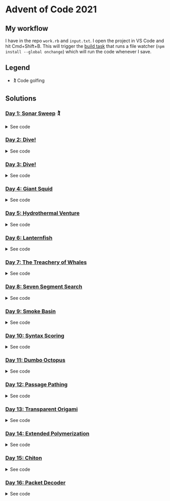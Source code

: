 # Advent of Code 2021

## My workflow

I have in the repo `work.rb` and `input.txt`. I open the project in VS Code and hit Cmd+Shift+B. This will trigger the [build task](./vscode/tasks.json) that runs a file watcher (`npm install --global onchange`) which will run the code whenever I save.


## Legend

- 🏌️ Code golfing

## Solutions

### [Day 1: Sonar Sweep](https://www.reddit.com/r/adventofcode/comments/r66vow/2021_day_1_solutions/) 🏌️

<details><summary>See code</summary>

```ruby
# Ruby, 1381 / 452
p $<.read.split.map(&:to_i).each_cons(2).count{|a,b|b>a}
p $<.read.split.map(&:to_i).each_cons(3).map(&:sum).each_cons(2).count{|a,b|b>a}
```

Improvements with [Reddit suggestions by u/gurgeous, u/BluFoot, u/442401](https://www.reddit.com/r/adventofcode/comments/r66vow/2021_day_1_solutions/hmrf5u4/?utm_source=reddit&utm_medium=web2x&context=3):

```ruby
p $<.each_cons(2).count{_2.to_i>_1.to_i}
p $<.map(&:to_i).each_cons(3).each_cons(2).count{_2.sum>_1.sum}
```

</details>

### [Day 2: Dive!](https://www.reddit.com/r/adventofcode/comments/r6zd93/2021_day_2_solutions/)

<details><summary>See code</summary>

```ruby
# Ruby, 251 / 155
xx = 0
y1 = 0
y = 0
aim = 0
$<.each do |x|
  c = x.split
  v = c[1].to_i
  case c[0]
  when "forward"
    xx += v
    y += aim * v
  when "down"
    y1 += v
    aim += v
  when "up"
    y1 -= v
    aim -= v
  end
end

p xx*y1
p xx*y
```

</details>

### [Day 3: Dive!](https://www.reddit.com/r/adventofcode/comments/r7r0ff/2021_day_3_solutions/)

<details><summary>See code</summary>

```ruby
# Ruby, 28 / 79
report = $<.to_a.map(&:strip).map(&:chars)

# Part 1
g = report.transpose.map { |x| x.group_by{|y|y}.sort_by{_2.length}[-1][0] }.join.to_i(2)
e = report.transpose.map { |x| x.group_by{|y|y}.sort_by{_2.length}[0][0] }.join.to_i(2)
p [g,e,g*e]

# Part 2
og = report
co = report
og[0].each_with_index do |bit, i|
  mcbs = og.transpose.map { |x| sr = x.group_by{|y|y}.sort_by{[_2.length,_1.to_i]}[-1][0] }
  og = og.filter { |x| x[i] == mcbs[i] }
  break if og.length == 1
end
og[0].each_with_index do |bit, i|
  lcbs = co.transpose.map { |x| sr = x.group_by{|y|y}.sort_by{[_2.length,_1.to_i]}[0][0] }
  co = co.filter { |x| x[i] == lcbs[i] }
  break if co.length == 1
end
og = og[0].join.to_i 2
co = co[0].join.to_i 2
p [og,co,og*co]
```

</details>

### [Day 4: Giant Squid](https://www.reddit.com/r/adventofcode/comments/r8i1lq/2021_day_4_solutions/)

<details><summary>See code</summary>

```ruby
numbers = gets.split(',').map(&:to_i)

class Board
  def initialize(data)
    @data = data
    @basis = (data + data.transpose)
  end
  def win?(numbers)
    @basis.any? { |x| (numbers & x).size == 5 }
  end
  def data
    @data
  end
end

boards = $<.read.split(/\n\s*\n/).map { _1.lines.map { |x| x.split.map(&:to_i) }.reject(&:empty?) }.map { |x| Board.new(x) }
last_win = 0
(0..numbers.length).each do |c|
  selected_numbers = numbers[0..c]
  winning = boards.filter { _1.win?(selected_numbers) }
  if winning.length > 0
    p winning.map { |x| (x.data.flatten - selected_numbers).sum * numbers[c] }
    boards -= winning
  end
end
```

</details>

### [Day 5: Hydrothermal Venture](https://www.reddit.com/r/adventofcode/comments/r9824c/2021_day_5_solutions/)

<details><summary>See code</summary>

```ruby
# Ruby, 43 / 66
data = $<.map { |line|
  line.split('->').map { |part|
    part.split(',').map(&:to_i)
  }
}

o = Hash.new(0)
data.each do |(x1, y1), (x2, y2)|
  a, b = [x1, x2].sort
  c, d = [y1, y2].sort
  if a == b || c == d
    (a..b).each { |x|
      (c..d).each { |y|
        o[[x, y]] += 1
      }
    }
  else
    # Comment out this block for Part 1.
    o[[x1, y1]] += 1
    while x1 < x2
      if y1 < y2
        y1 += 1
      else
        y1 -= 1
      end
      x1 += 1
      o[[x1, y1]] += 1
    end
    while x1 > x2
      if y1 < y2
        y1 += 1
      else
        y1 -= 1
      end
      x1 -= 1
      o[[x1, y1]] += 1
    end
  end
end

(0..10).each { |y|
  (0..10).each { |x|
    print (o[[x, y]] >= 1 ? o[[x,y]].to_s : '.')
  }
  puts
}

p o.values.count { |x| x > 1 }
```

</details>

### [Day 6: Lanternfish](https://www.reddit.com/r/adventofcode/comments/r9z49j/2021_day_6_solutions/)

<details><summary>See code</summary>

```ruby
# Ruby, 1337 / 528
# (Cleaned up)
fishes = gets.split(',').map { _1.to_i }.tally
256.times do
  next_fishes = Hash.new(0)
  fishes.each do |k, f|
    if k == 0
      next_fishes[8] += f
      next_fishes[6] += f
    else
      next_fishes[k - 1] += f
    end
  end
  fishes = next_fishes
end
p fishes.values.sum
```

</details>

### [Day 7: The Treachery of Whales](https://www.reddit.com/r/adventofcode/comments/rar7ty/2021_day_7_solutions/)

<details><summary>See code</summary>

```ruby
crabs = gets.split(',').map(&:to_i)
p (0..1000).map { |u| crabs.sum { |x| (x-u).abs } }.min
p (0..1000).map { |u| crabs.sum { |x| n = (x-u).abs; (n*(n+1))/2 } }.min
```

</details>

### [Day 8: Seven Segment Search ](https://www.reddit.com/r/adventofcode/comments/rbj87a/2021_day_8_solutions/)

<details><summary>See code</summary>

```ruby
# Ruby, 307 / 38
segments = [ 'abcefg', 'cf', 'acdeg', 'acdfg', 'bcdf', 'abdfg', 'abdefg', 'acf', 'abcdefg', 'abcdfg' ]
data = [*$<].join.gsub(/\|\s+/, "| ").lines

# Part 1
p data.flat_map { _1.split('|').last.split }.map { _1.chars.sort.join }.count { [1, 4, 7, 8].map { |x| segments[x].length }.include?(_1.length) }

# Part 2
sum = 0
data.each do |x|
    input, output = x.split('|').map(&:split)
    correct = 'abcdefg'.chars.permutation.find { |c|
        v = c.join
        input.map { |x| x.tr(v, 'abcdefg').chars.sort.join }.sort == segments.sort
    }.join
    mapping = segments.map { _1.tr('abcdefg', correct).chars.sort.join }
    result = output.map { mapping.index(_1.chars.sort.join) }.join.to_i
    sum += result
end
p sum
```

</details>

### [Day 9: Smoke Basin](https://www.reddit.com/r/adventofcode/comments/rca6vp/2021_day_9_solutions/)

<details><summary>See code</summary>

```ruby
# Ruby, 67 / 55
map = $<.map {|x| x.chomp.chars.map{|c|c.to_i}}
w = map[0].length
h = map.length
pt = -> i,j {
    return 999 if i >= h || j >= w
    return 999 if i < 0 || j < 0
    return map[i][j]
}

# Part 1
sum = 0
(0...h).each do |i|
    (0...w).each do |j|
        low_point =
            pt[i,j] < pt[i+1,j] &&
            pt[i,j] < pt[i-1,j] &&
            pt[i,j] < pt[i,j+1] &&
            pt[i,j] < pt[i,j-1]
        sum += pt[i,j] + 1 if low_point
    end
end
p sum

# Part 2
visited = {}
basins = []
fill = -> i,j {
    basin = {size:0}
    basins << basin
    traverse = -> i,j {
        return unless pt[i,j] < 9
        return if visited[[i,j]]
        visited[[i,j]] = basin
        basin[:size] += 1
        traverse[i-1,j]
        traverse[i+1,j]
        traverse[i,j-1]
        traverse[i,j+1]
    }
    traverse[i,j]
}
(0...h).each do |i|
    (0...w).each do |j|
        fill[i,j]
    end
end
p basins.map { |b| b[:size] }.sort.last(3).inject(&:*)
```

</details>

### [Day 10: Syntax Scoring](https://www.reddit.com/r/adventofcode/comments/rd0s54/2021_day_10_solutions/)

<details><summary>See code</summary>

```ruby
# Ruby, 333 / 176
illegal_score = {
    ')' => 3,
    ']' => 57,
    '}' => 1197,
    '>' => 25137,
}
matching = {
    '(' => ')',
    '<' => '>',
    '[' => ']',
    '{' => '}'
}

bad = 0
incomplete_lines = []
$<.each do |x|
    stack = []
    incorrect = false
    x.strip.chars.each do |y|
        if matching[y]
            stack << matching[y]
        elsif stack[-1] == y
            stack.pop
        else
            bad += illegal_score[y]
            incorrect = true
            break
        end 
    end
    incomplete_lines << stack if !incorrect
end
p bad

completion_score = {
    ')' => 1,
    ']' => 2,
    '}' => 3,
    '>' => 4,
}
scores = []
incomplete_lines.each do |stack|
    current = 0
    stack.reverse_each do |x|
        current *= 5
        current += completion_score[x]
    end
    scores << current
end
scores.sort!
p scores[scores.length / 2]
```

</details>

### [Day 11: Dumbo Octopus](https://www.reddit.com/r/adventofcode/comments/rds32p/2021_day_11_solutions/)

<details><summary>See code</summary>

```ruby
# Ruby, 873/ 795
levels = [*$<].map(&:strip).map(&:chars).map { _1.map(&:to_i) }

p levels
coords = (0...levels.size).to_a.product((0...levels[0].size).to_a)
total_f = 0
show = -> { puts levels.map(&:join); puts }
update = -> {
    to_flash = {}
    try_flash = -> i, j {
        if i >= 0 && i < levels.size && j >= 0 && j < levels[0].size && !to_flash[[i,j]]
            levels[i][j] += 1
            if levels[i][j] > 9
                to_flash[[i,j]] = true
                total_f += 1
                try_flash[i-1, j-1]
                try_flash[i-1, j]
                try_flash[i-1, j+1]
                try_flash[i, j-1]
                try_flash[i, j+1]
                try_flash[i+1, j-1]
                try_flash[i+1, j]
                try_flash[i+1, j+1]
            end
        end
    }
    coords.each do |i, j|
        try_flash[i, j]
    end
    to_flash.each do |(i, j), _|
        levels[i][j] = 0
    end
}

# Part 1
p total_f

# Part 2
n = 0
loop {
    update[]
    n += 1
    p levels.flatten.uniq
    if levels.flatten.uniq == [0]
        p n
        break
    end
}
```

</details>

### [Day 12: Passage Pathing](https://www.reddit.com/r/adventofcode/comments/rehj2r/2021_day_12_solutions/)

<details><summary>See code</summary>

```ruby
# Ruby, 61 / 524
graph = {}

$<.each do |a|
    f, t = a.strip.split('-')
    graph[f] ||= []
    graph[f] << t
    graph[t] ||= []
    graph[t] << f
end

list = []
paths = [['start']]

while paths.length > 0
    path = paths.shift
    current_node = path[-1]

    if current_node == 'end'
        list << path
        p list.length
        next
    end

    graph[current_node].each do |vertex|
        # Part 1: Change max_p to 1.
        max_p = path.uniq.filter{|a|a=~/^[a-z]+$/}.size == path.filter{|a|a=~/^[a-z]+$/}.size ? 2 : 1
        if vertex =~ /^[A-Z]+/ || (vertex != 'start' && path.count(vertex) < max_p)
            paths << path + [vertex]
        end
    end
end

p list.length
```

</details>

### [Day 13: Transparent Origami](https://www.reddit.com/r/adventofcode/comments/rf7onx/2021_day_13_solutions/)

<details><summary>See code</summary>

```ruby
# Ruby, 46 / 10
inp = $<.read
points = inp.scan(/(\d+),(\d+)/).map { |crd| [crd[0].to_i, crd[1].to_i] }

plot = -> {
    h = Hash.new
    xs = []
    ys = []
    points.map do |x, y|
        h[[x, y]] = 1
        xs << x
        ys << y
    end
    (ys.min..ys.max).each do |y|
        (xs.min..xs.max).each do |x|
            print h[[x, y]] ? '#' : '.'
        end
        puts
    end
}

folds = inp.scan(/fold along (\w+)\=(\d+)/).map { |(axis, value)| [axis, value.to_i] }

p points.length

folds.each do |axis, value|
    points = points.map { |pt|
        if axis == 'x'
            x = pt[0] > value ? value - (pt[0] - value) : pt[0]
            [x, pt[1]]
        else
            y = pt[1] > value ? value - (pt[1] - value) : pt[1]
            [pt[0], y]
        end
    }
    points = points.uniq
    p points.length
end

plot[]
```

</details>

### [Day 14: Extended Polymerization](https://www.reddit.com/r/adventofcode/comments/rfzq6f/2021_day_14_solutions/)

<details><summary>See code</summary>

```ruby
# Ruby, 45 / 60

template = gets.strip
rules = $<.read.scan(/^(\w\w) -> (\w)/)
rulebook = {}
rules.each { |pair| rulebook[pair[0]] = pair[1].upcase }
p template
p rulebook

part = 2
case part
when 1
    # Unoptimized
    10.times do
        template = template.chars.each_cons(2).map { |a, b| [a, rulebook[a+b]].join }.join + template.chars.last
    end
    t = template.chars.tally
    p t.values.max - t.values.min
when 2
    # This algorithm also works with part 1
    paircount = Hash.new(0)
    template.chars.each_cons(2) { |a, b| paircount[a + b] += 1 }
    40.times do
        old_pc = paircount.dup
        paircount = Hash.new(0)
        old_pc.each do |k, v|
            found = rulebook[k]
            paircount[k[0] + found] += v
            paircount[found + k[1]] += v
        end
    end
    t = Hash.new(0)
    paircount.each do |k, v|
        t[k[0]] += v
    end
    t[template[-1]] += 1
    p t.values.max - t.values.min
end
```

</details>

### [Day 15: Chiton](https://www.reddit.com/r/adventofcode/comments/rgqzt5/2021_day_15_solutions/)

<details><summary>See code</summary>

```ruby
# Ruby, 26 / 1155
grid = $<.readlines.map { _1.strip.chars.map(&:to_i) }

# Part 1 - Wrong algorithm but right answer.
#          It assumes that you can only go down and right.
$cache = {}
min_risk_level = -> x, y {
    return 0 if x == 0 && y == 0
    return 99999999999 if x < 0 || y < 0
    $cache[[x,y]] ||= [min_risk_level[x-1,y], min_risk_level[x,y-1]].min + grid[y][x]
}
p min_risk_level[grid[0].length-1, grid.length-1]

# Part 2 - Brute force algorithm
grid = (0..4).flat_map { |n| grid.map { |r|
    (0..4).flat_map { |m| r.map { ((_1 + n + m) - 1) % 9 + 1 } }
} }
min = grid.map { _1.map { 999999 } }
min[0][0] = 0
cur_risk_level = -> a, x, y {
    return 999999 if x < 0 || y < 0 || x >= a[0].length || y >= a.length
    return a[y][x]
}
loop do
    next_min = min.each_with_index.map { |r, y|
        r.each_with_index.map { |c, x|
            inh = grid[y][x]
            [c,inh+cur_risk_level[min,x-1,y], inh+cur_risk_level[min,x+1,y], inh+cur_risk_level[min,x,y-1], inh+cur_risk_level[min,x,y+1]].min
        }
    }
    puts next_min.flatten.count(999999)
    break if next_min == min
    min = next_min
end
p cur_risk_level[min,grid[0].length-1, grid.length-1]

# Part 2 - A* algorithm. Requires `pqueue` gem.
require 'pqueue'
visited = {}
fringe = PQueue.new { |a, b| a.last < b.last }
fringe.push [0, 0, 0]
in_bounds = -> i, j { 0 <= i && i < grid.length && 0 <= j && j < grid[0].length }
last_v = 0

loop do
    first = fringe.pop
    break unless first

    i, j, v = first
    p [[i, j], v, fringe.length] if v > last_v
    last_v = v
    if [i, j] == [grid.length - 1, grid[i].length - 1]
        p v
        break
    end

    next if visited[[i, j]]
    visited[[i, j]] = true

    try_go = -> ii, jj {
        if in_bounds[ii, jj] && !visited[[ii, jj]]
            fringe.push [ii, jj, grid[ii][jj] + v]
        end
    }
    try_go[i + 1, j]
    try_go[i - 1, j]
    try_go[i, j + 1]
    try_go[i, j - 1]
end
```

</details>

### [Day 16: Packet Decoder](https://www.reddit.com/r/adventofcode/comments/rhj2hm/2021_day_16_solutions/)

<details><summary>See code</summary>

```ruby
# Ruby, 106 / 100
input = gets.strip.chars.flat_map { |c| c.to_i(16).to_s(2).rjust(4,'0').chars.map(&:to_i) }
$versum = 0
p input
parse_packet = -> str, i, prefix, ptree {
    version = str[i...i+3].join.to_i(2)
    $versum += version
    puts "#{prefix}Version #{version} sum = #{$versum}"
    i += 3
    type = str[i...i+3].join.to_i(2)
    puts "#{prefix}Packet type = #{type}"
    i += 3
    ptree << version << type
    case type
    when 4
        vals = ''
        ended = false
        while !ended
            ended = str[i] == 0
            i += 1
            value = str[i...i+4].join
            puts "#{prefix}value = #{value}"
            vals += value
            i += 4
        end
        puts "#{prefix}>> = #{vals.to_i(2)}"
        ptree << vals.to_i(2)
    else
        length_type = str[i]
        i += 1
        case length_type
        when 0
            total_length = str[i...i+15].join.to_i(2)
            puts "#{prefix}Total length #{total_length}"
            i += 15
            end_pos = i + total_length
            while i < end_pos
                puts "#{prefix}. #{i}"
                subpacket = []
                ptree << subpacket
                i = parse_packet[str, i, prefix + '..', subpacket]
            end
            i = end_pos
        else
            n_subpackets = str[i...i+11].join.to_i(2)
            puts "#{prefix}Subpacket count #{n_subpackets}"
            i += 11
            n_subpackets.times do
                puts "#{prefix}. #{i}"
                subpacket = []
                ptree << subpacket
                i = parse_packet[str, i, prefix + '..', subpacket]
            end
        end
    end
    i
}

parse_tree = []
parse_packet[input, 0, "", parse_tree]

puts "Version sum: #{$versum}"

evaluate = -> a {
    version, type, *args = a
    return args[0] if type == 4
    case type
    when 0
        args.map(&evaluate).reduce(0, &:+)
    when 1
        args.map(&evaluate).reduce(1, &:*)
    when 2
        args.map(&evaluate).min
    when 3
        args.map(&evaluate).max
    when 5
        evaluate[args[0]] > evaluate[args[1]] ? 1 : 0
    when 6
        evaluate[args[0]] < evaluate[args[1]] ? 1 : 0
    when 7
        evaluate[args[0]] == evaluate[args[1]] ? 1 : 0
    else
        raise "Unknown type #{type}"
    end
}
p evaluate[parse_tree]
```

</details>



